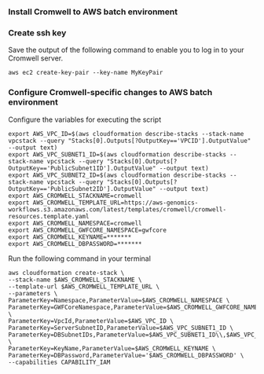 ### Install Cromwell to AWS batch environment

### Create ssh key 

Save the output of the following command to enable you to log in to your Cromwell server. 
```
aws ec2 create-key-pair --key-name MyKeyPair
```

### Configure Cromwell-specific changes to AWS batch environment

Configure the variables for executing the script
```
export AWS_VPC_ID=$(aws cloudformation describe-stacks --stack-name vpcstack --query "Stacks[0].Outputs[?OutputKey=='VPCID'].OutputValue" --output text)
export AWS_VPC_SUBNET1_ID=$(aws cloudformation describe-stacks --stack-name vpcstack --query "Stacks[0].Outputs[?OutputKey=='PublicSubnet1ID'].OutputValue" --output text)
export AWS_VPC_SUBNET2_ID=$(aws cloudformation describe-stacks --stack-name vpcstack --query "Stacks[0].Outputs[?OutputKey=='PublicSubnet2ID'].OutputValue" --output text)
export AWS_CROMWELL_STACKNAME=cromwell
export AWS_CROMWELL_TEMPLATE_URL=https://aws-genomics-workflows.s3.amazonaws.com/latest/templates/cromwell/cromwell-resources.template.yaml 
export AWS_CROMWELL_NAMESPACE=cromwell
export AWS_CROMWELL_GWFCORE_NAMESPACE=gwfcore
export AWS_CROMWELL_KEYNAME=*******
export AWS_CROMWELL_DBPASSWORD=*******
```

Run the following command in your terminal
```
aws cloudformation create-stack \
--stack-name $AWS_CROMWELL_STACKNAME \
--template-url $AWS_CROMWELL_TEMPLATE_URL \
--parameters \
ParameterKey=Namespace,ParameterValue=$AWS_CROMWELL_NAMESPACE \
ParameterKey=GWFCoreNamespace,ParameterValue=$AWS_CROMWELL_GWFCORE_NAMESPACE \
ParameterKey=VpcId,ParameterValue=$AWS_VPC_ID \
ParameterKey=ServerSubnetID,ParameterValue=$AWS_VPC_SUBNET1_ID \
ParameterKey=DBSubnetIDs,ParameterValue=$AWS_VPC_SUBNET1_ID\\,$AWS_VPC_SUBNET2_ID \
ParameterKey=KeyName,ParameterValue=$AWS_CROMWELL_KEYNAME \
ParameterKey=DBPassword,ParameterValue='$AWS_CROMWELL_DBPASSWORD' \
--capabilities CAPABILITY_IAM
```
